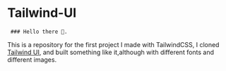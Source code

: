 # Tailwind-UI
     ### Hello there 👋.
     
This is a repository for the first project I made with TailwindCSS, I cloned [Tailwind UI](https://tailwindui.com/), and built something like it,although with different fonts and different images.
     
     
     
